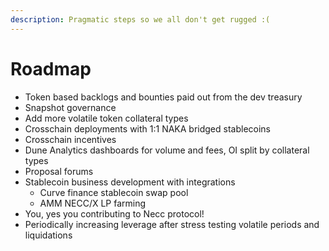 ```yaml
---
description: Pragmatic steps so we all don't get rugged :(
---
```


# Roadmap

* Token based backlogs and bounties paid out from the dev treasury
* Snapshot governance
* Add more volatile token collateral types
* Crosschain deployments with 1:1 NAKA bridged stablecoins
* Crosschain incentives
* Dune Analytics dashboards for volume and fees, OI split by collateral types
* Proposal forums
* Stablecoin business development with integrations
  * Curve finance stablecoin swap pool
  * AMM NECC/X LP farming
* You, yes you contributing to Necc protocol!
* Periodically increasing leverage after stress testing volatile periods and liquidations
